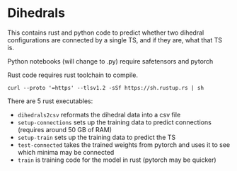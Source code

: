 # Dihedrals

This contains rust and python code to predict whether two dihedral configurations are connected by a single TS, and if they are, what that TS is.

Python notebooks (will change to .py) require safetensors and pytorch

Rust code requires rust toolchain to compile.

`curl --proto '=https' --tlsv1.2 -sSf https://sh.rustup.rs | sh`

There are 5 rust executables:

* `dihedrals2csv` reformats the dihedral data into a csv file
* `setup-connections` sets up the training data to predict connections (requires around 50 GB of RAM)
* `setup-train` sets up the training data to predict the TS
* `test-connected` takes the trained weights from pytorch and uses it to see which minima may be connected
* `train` is training code for the model in rust (pytorch may be quicker)
